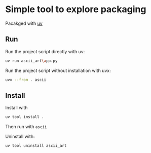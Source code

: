 # Simple tool to explore packaging

Pacakged with [uv](https://docs.astral.sh/uv/)

## Run

Run the project script directly with uv:
```sh
uv run ascii_art\app.py
```

Run the project script without installation with uvx:
```sh
uvx --from . ascii
```

## Install

Install with
```sh
uv tool install .
```

Then run with `ascii`

Uninstall with:
```sh
uv tool uninstall ascii_art
```
